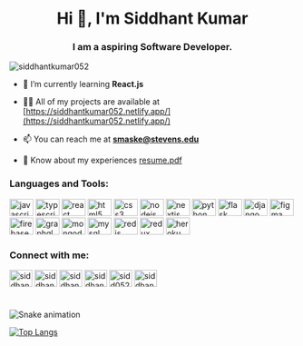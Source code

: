 <h1 align="center">Hi 👋, I'm Siddhant Kumar</h1>
<h3 align="center">I am a aspiring Software Developer.</h3>

<p align="left"> <img src="https://komarev.com/ghpvc/?username=siddhantkumar052&label=Profile%20views&color=0e75b6&style=flat" alt="siddhantkumar052" /> </p>

- 🌱 I’m currently learning **React.js**

- 👨‍💻 All of my projects are available at [https://siddhantkumar052.netlify.app/](https://siddhantkumar052.netlify.app/)

- 📫 You can reach me at **smaske@stevens.edu**

- 📄 Know about my experiences [resume.pdf](https://siddhantkumar052.netlify.app/Resume)


<h3 align="left">Languages and Tools:</h3>
<div align="left">
  <img src="https://cdn.jsdelivr.net/gh/devicons/devicon/icons/javascript/javascript-original.svg" height="30" width="42" alt="javascript logo"  />
  <img src="https://cdn.jsdelivr.net/gh/devicons/devicon/icons/typescript/typescript-original.svg" height="30" width="42" alt="typescript logo"  />
  <img src="https://cdn.jsdelivr.net/gh/devicons/devicon/icons/react/react-original.svg" height="30" width="42" alt="react logo"  />
  <img src="https://cdn.jsdelivr.net/gh/devicons/devicon/icons/html5/html5-original.svg" height="30" width="42" alt="html5 logo"  />
  <img src="https://cdn.jsdelivr.net/gh/devicons/devicon/icons/css3/css3-original.svg" height="30" width="42" alt="css3 logo"  />
  <img src="https://cdn.jsdelivr.net/gh/devicons/devicon/icons/nodejs/nodejs-original.svg" height="30" width="42" alt="nodejs logo"  />
  <img src="https://cdn.jsdelivr.net/gh/devicons/devicon/icons/nextjs/nextjs-original.svg" height="30" width="42" alt="nextjs logo"  />
  <img src="https://cdn.jsdelivr.net/gh/devicons/devicon/icons/python/python-original.svg" height="30" width="42" alt="python logo"  />
  <img src="https://cdn.jsdelivr.net/gh/devicons/devicon/icons/flask/flask-original.svg" height="30" width="42" alt="flask logo"  />
  <img src="https://cdn.jsdelivr.net/gh/devicons/devicon/icons/django/django-plain.svg" height="30" width="42" alt="django logo"  />
  <img src="https://cdn.jsdelivr.net/gh/devicons/devicon/icons/figma/figma-original.svg" height="30" width="42" alt="figma logo"  />
  <img src="https://cdn.jsdelivr.net/gh/devicons/devicon/icons/firebase/firebase-plain.svg" height="30" width="42" alt="firebase logo"  />
  <img src="https://cdn.jsdelivr.net/gh/devicons/devicon/icons/graphql/graphql-plain.svg" height="30" width="42" alt="graphql logo"  />
  <img src="https://cdn.jsdelivr.net/gh/devicons/devicon/icons/mongodb/mongodb-original.svg" height="30" width="42" alt="mongodb logo"  />
  <img src="https://cdn.jsdelivr.net/gh/devicons/devicon/icons/mysql/mysql-original.svg" height="30" width="42" alt="mysql logo"  />
  <img src="https://cdn.jsdelivr.net/gh/devicons/devicon/icons/redis/redis-original.svg" height="30" width="42" alt="redis logo"  />
  <img src="https://cdn.jsdelivr.net/gh/devicons/devicon/icons/redux/redux-original.svg" height="30" width="42" alt="redux logo"  />
  <img src="https://cdn.jsdelivr.net/gh/devicons/devicon/icons/heroku/heroku-original.svg" height="30" width="42" alt="heroku logo"  />
</div>




<h3 align="left">Connect with me:</h3>
<p align="left">
<a href="https://twitter.com/siddhantkumar052" target="blank"><img align="center" src="https://raw.githubusercontent.com/rahuldkjain/github-profile-readme-generator/master/src/images/icons/Social/twitter.svg" alt="siddhantkumar052" height="30" width="40" /></a>
<a href="https://linkedin.com/in/siddhantkumar052" target="blank"><img align="center" src="https://raw.githubusercontent.com/rahuldkjain/github-profile-readme-generator/master/src/images/icons/Social/linked-in-alt.svg" alt="siddhantkumar052" height="30" width="40" /></a>
<a href="https://fb.com/siddhantkumar052" target="blank"><img align="center" src="https://raw.githubusercontent.com/rahuldkjain/github-profile-readme-generator/master/src/images/icons/Social/facebook.svg" alt="siddhantkumar052" height="30" width="40" /></a>
<a href="https://instagram.com/siddhantkumar052" target="blank"><img align="center" src="https://raw.githubusercontent.com/rahuldkjain/github-profile-readme-generator/master/src/images/icons/Social/instagram.svg" alt="siddhantkumar052" height="30" width="40" /></a>
<a href="https://codeforces.com/profile/sidd052" target="blank"><img align="center" src="https://raw.githubusercontent.com/rahuldkjain/github-profile-readme-generator/master/src/images/icons/Social/codeforces.svg" alt="sidd052" height="30" width="40" /></a>
<a href="https://www.leetcode.com/siddhantkumar052" target="blank"><img align="center" src="https://raw.githubusercontent.com/rahuldkjain/github-profile-readme-generator/master/src/images/icons/Social/leet-code.svg" alt="siddhantkumar052" height="30" width="40" /></a>
</p>

###

<br clear="both">

<img src="https://raw.githubusercontent.com/siddhantkumar052/siddhantkumar052/blob/output/snake.svg" alt="Snake animation" />



[![Top Langs](https://github-readme-stats.vercel.app/api/top-langs/?username=siddhantkumar052&layout=compact)](https://github.com/anuraghazra/github-readme-stats)
